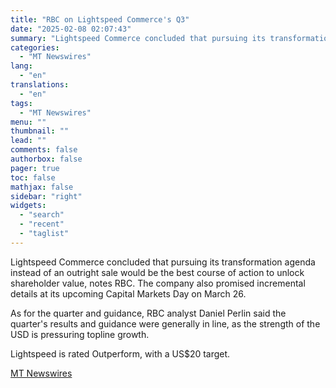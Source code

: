 ```yaml
---
title: "RBC on Lightspeed Commerce's Q3"
date: "2025-02-08 02:07:43"
summary: "Lightspeed Commerce concluded that pursuing its transformation agenda instead of an outright sale would be the best course of action to unlock shareholder value, notes RBC. The company also promised incremental details at its upcoming Capital Markets Day on March 26. As for the quarter and guidance, RBC analyst Daniel..."
categories:
  - "MT Newswires"
lang:
  - "en"
translations:
  - "en"
tags:
  - "MT Newswires"
menu: ""
thumbnail: ""
lead: ""
comments: false
authorbox: false
pager: true
toc: false
mathjax: false
sidebar: "right"
widgets:
  - "search"
  - "recent"
  - "taglist"
---
```


Lightspeed Commerce concluded that pursuing its transformation agenda instead of an outright sale would be the best course of action to unlock shareholder value, notes RBC. The company also promised incremental details at its upcoming Capital Markets Day on March 26.

As for the quarter and guidance, RBC analyst Daniel Perlin said the quarter's results and guidance were generally in line, as the strength of the USD is pressuring topline growth.

Lightspeed is rated Outperform, with a US$20 target.

[MT Newswires](https://www.tradingview.com/news/mtnewswires.com:20250207:A3312929:0/)
